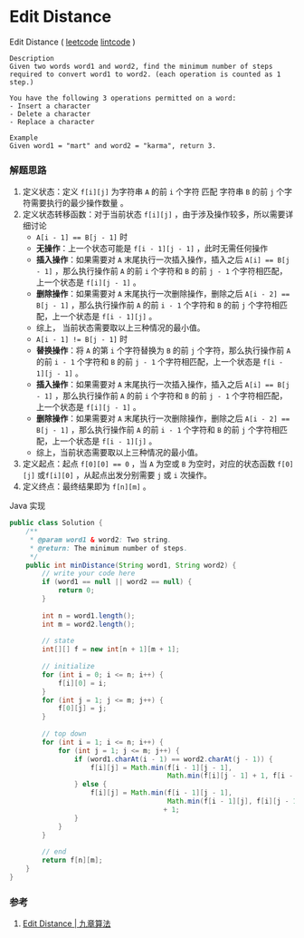 # Edit Distance

Edit Distance  ( [leetcode]()  [lintcode](http://www.lintcode.com/en/problem/edit-distance/) )

```
Description
Given two words word1 and word2, find the minimum number of steps required to convert word1 to word2. (each operation is counted as 1 step.)

You have the following 3 operations permitted on a word:
- Insert a character
- Delete a character
- Replace a character

Example
Given word1 = "mart" and word2 = "karma", return 3.
```



### 解题思路

1. 定义状态：定义 `f[i][j]` 为字符串 `A` 的前 `i` 个字符 匹配 字符串 `B` 的前 `j` 个字符需要执行的最少操作数量 。
2. 定义状态转移函数：对于当前状态 `f[i][j]` ，由于涉及操作较多，所以需要详细讨论
   -  `A[i - 1] == B[j - 1]` 时
     - **无操作**：上一个状态可能是 `f[i - 1][j - 1]` ，此时无需任何操作
     - **插入操作**：如果需要对 `A` 末尾执行一次插入操作，插入之后 `A[i] == B[j - 1]` ，那么执行操作前 `A` 的前 `i` 个字符和 `B` 的前 `j - 1` 个字符相匹配，上一个状态是 `f[i][j - 1]` 。
     - **删除操作**：如果需要对 `A` 末尾执行一次删除操作，删除之后 `A[i - 2] == B[j - 1]` ，那么执行操作前 `A` 的前 `i - 1` 个字符和 `B` 的前 `j` 个字符相匹配，上一个状态是 `f[i - 1][j]` 。
     - 综上， 当前状态需要取以上三种情况的最小值。
   -  `A[i - 1] != B[j - 1]` 时
     - **替换操作**：将 `A` 的第 `i` 个字符替换为 `B` 的前 `j` 个字符，那么执行操作前 `A` 的前 `i - 1` 个字符和 `B` 的前 `j - 1` 个字符相匹配，上一个状态是 `f[i - 1][j - 1]` 。
     - **插入操作**：如果需要对 `A` 末尾执行一次插入操作，插入之后 `A[i] == B[j - 1]` ，那么执行操作前 `A` 的前 `i` 个字符和 `B` 的前 `j - 1` 个字符相匹配，上一个状态是 `f[i][j - 1]` 。
     - **删除操作**：如果需要对 `A` 末尾执行一次删除操作，删除之后 `A[i - 2] == B[j - 1]` ，那么执行操作前 `A` 的前 `i - 1` 个字符和 `B` 的前 `j` 个字符相匹配，上一个状态是 `f[i - 1][j]` 。
     - 综上，当前状态需要取以上三种情况的最小值。
3. 定义起点：起点 `f[0][0] == 0` ，当 `A` 为空或 `B` 为空时，对应的状态函数 `f[0][j]` 或`f[i][0]` ，从起点出发分别需要 `j` 或 `i` 次操作。
4. 定义终点：最终结果即为 `f[n][m]` 。

Java 实现

```java
public class Solution {
    /**
     * @param word1 & word2: Two string.
     * @return: The minimum number of steps.
     */
    public int minDistance(String word1, String word2) {
        // write your code here
        if (word1 == null || word2 == null) {
            return 0;
        }
        
        int n = word1.length();
        int m = word2.length();        
        
        // state
        int[][] f = new int[n + 1][m + 1];
        
        // initialize
        for (int i = 0; i <= n; i++) {
            f[i][0] = i;
        }
        for (int j = 1; j <= m; j++) {
            f[0][j] = j;
        }
        
        // top down
        for (int i = 1; i <= n; i++) {
            for (int j = 1; j <= m; j++) {
                if (word1.charAt(i - 1) == word2.charAt(j - 1)) {
                    f[i][j] = Math.min(f[i - 1][j - 1], 
                                       Math.min(f[i][j - 1] + 1, f[i - 1][j] + 1));
                } else {
                    f[i][j] = Math.min(f[i - 1][j - 1], 
                                       Math.min(f[i - 1][j], f[i][j - 1]))
                      				  + 1;
                } 
            }
        }
        
        // end
        return f[n][m];
    }
}
```



### 参考

1. [Edit Distance | 九章算法](http://www.jiuzhang.com/solutions/edit-distance/)


